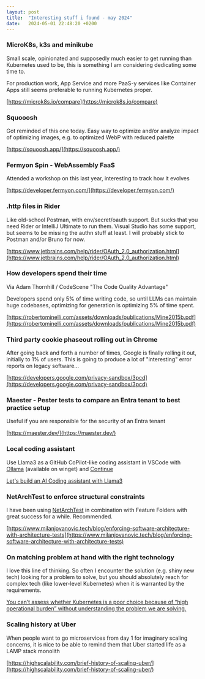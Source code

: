```yaml
---
layout: post
title:  "Interesting stuff i found - may 2024"
date:   2024-05-01 22:48:20 +0200
---
```

### MicroK8s, k3s and minikube
Small scale, opinionated and supposedly much easier to get running than Kubernetes used to be, this is something I am considering dedicating some time to. 

For production work, App Service and more PaaS-y services like Container Apps still seems preferable to running Kubernetes proper.

[https://microk8s.io/compare](https://microk8s.io/compare)

### Squooosh
Got reminded of this one today. Easy way to optimize and/or analyze impact of optimizing images, e.g. to optimized WebP with reduced palette

[https://squoosh.app/](https://squoosh.app/)

### Fermyon Spin - WebAssembly FaaS
Attended a workshop on this last year, interesting to track how it evolves

[https://developer.fermyon.com/](https://developer.fermyon.com/)

### .http files in Rider
Like old-school Postman, with env/secret/oauth support. But sucks that you need Rider or IntelliJ Ultimate to run them. Visual Studio has some support, but seems to be missing the authn stuff at least. I will probably stick to Postman and/or Bruno for now.

[https://www.jetbrains.com/help/rider/OAuth_2.0_authorization.html](https://www.jetbrains.com/help/rider/OAuth_2.0_authorization.html)

### How developers spend their time
Via Adam Thornhill / CodeScene "The Code Quality Advantage"

Developers spend only 5% of time writing code, so until LLMs can maintain huge codebases, optimizing for generation is optimizing 5% of time spent.

[https://robertominelli.com/assets/downloads/publications/Mine2015b.pdf](https://robertominelli.com/assets/downloads/publications/Mine2015b.pdf)

### Third party cookie phaseout rolling out in Chrome
After going back and forth a number of times, Google is finally rolling it out, initially to 1% of users.
This is going to produce a lot of "interesting" error reports on legacy software...

[https://developers.google.com/privacy-sandbox/3pcd](https://developers.google.com/privacy-sandbox/3pcd)

### Maester - Pester tests to compare an Entra tenant to best practice setup
Useful if you are responsible for the security of an Entra tenant

[https://maester.dev/](https://maester.dev/)

### Local coding assistant
Use Llama3 as a GitHub CoPilot-like coding assistant in VSCode with [Ollama](https://ollama.com/) (available on winget) and [Continue](https://docs.continue.dev/intro)

[Let's build an AI Coding assistant with Llama3](https://x.com/paulabartabajo_/status/1785006607253852281)

### NetArchTest to enforce structural constraints
I have been using [NetArchTest](https://github.com/BenMorris/NetArchTest) in combination with Feature Folders with great success for a while. Recommended.

[https://www.milanjovanovic.tech/blog/enforcing-software-architecture-with-architecture-tests](https://www.milanjovanovic.tech/blog/enforcing-software-architecture-with-architecture-tests)

### On matching problem at hand with the right technology
I love this line of thinking. So often I encounter the solution (e.g. shiny new tech) looking for a problem to solve, but you should absolutely reach for complex tech (like lower-level Kubernetes) when it is warranted by the requirements.

[You can’t assess whether Kubernetes is a poor choice because of “high operational burden” without understanding the problem we are solving.](https://x.com/samgoodwin89/status/1784414025323049235)

### Scaling history at Uber
When people want to go microservices from day 1 for imaginary scaling concerns, it is nice to be able to remind them that Uber started life as a LAMP stack monolith

[https://highscalability.com/brief-history-of-scaling-uber/](https://highscalability.com/brief-history-of-scaling-uber/)

